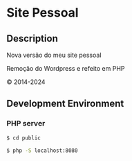 # Site Pessoal

## Description
Nova versão do meu site pessoal

Remoção do Wordpress e refeito em PHP

© 2014-2024

## Development Environment

### PHP server

```bash
$ cd public
```

```bash
$ php -S localhost:8080
```
